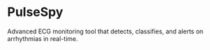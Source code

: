 # PulseSpy
Advanced ECG monitoring tool that detects, classifies, and alerts on arrhythmias in real-time.

